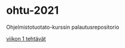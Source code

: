 # ohtu-2021
Ohjelmistotuotato-kurssin palautusrepositorio

[viikon 1 tehtävät](https://github.com/Juboskar/ohtu-2021-viikko1)
